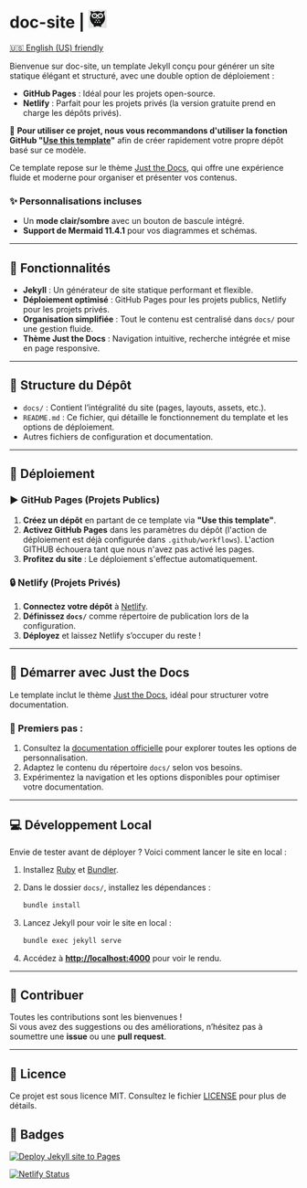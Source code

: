 # doc-site | ![Logo](logo_ds.png)

[🇺🇸 English (US) friendly](https://translate.google.com/translate?sl=auto&tl=en&u=https://github.com/dsissoko/doc-site)

Bienvenue sur doc-site, un template Jekyll conçu pour générer un site statique élégant et structuré, avec une double option de déploiement :

- **GitHub Pages** : Idéal pour les projets open-source.
- **Netlify** : Parfait pour les projets privés (la version gratuite prend en charge les dépôts privés).

🚀 **Pour utiliser ce projet, nous vous recommandons d'utiliser la fonction GitHub "[Use this template](https://github.com/YOUR-REPO-URL/generate)"** afin de créer rapidement votre propre dépôt basé sur ce modèle.

Ce template repose sur le thème [Just the Docs](https://just-the-docs.github.io/just-the-docs/), qui offre une expérience fluide et moderne pour organiser et présenter vos contenus.

### ✨ Personnalisations incluses
- Un **mode clair/sombre** avec un bouton de bascule intégré.
- **Support de Mermaid 11.4.1** pour vos diagrammes et schémas.

---

## 🚀 Fonctionnalités

- **Jekyll** : Un générateur de site statique performant et flexible.
- **Déploiement optimisé** : GitHub Pages pour les projets publics, Netlify pour les projets privés.
- **Organisation simplifiée** : Tout le contenu est centralisé dans `docs/` pour une gestion fluide.
- **Thème Just the Docs** : Navigation intuitive, recherche intégrée et mise en page responsive.

---

## 📁 Structure du Dépôt

- `docs/` : Contient l’intégralité du site (pages, layouts, assets, etc.).
- `README.md` : Ce fichier, qui détaille le fonctionnement du template et les options de déploiement.
- Autres fichiers de configuration et documentation.

---

## 🚀 Déploiement

### ▶️ GitHub Pages (Projets Publics)

1. **Créez un dépôt** en partant de ce template via **"Use this template"**.
2. **Activez GitHub Pages** dans les paramètres du dépôt (l'action de déploiement est déjà configurée dans `.github/workflows`). L'action GITHUB échouera tant que nous n'avez pas activé les pages.
3. **Profitez du site** : Le déploiement s'effectue automatiquement.

### 🔒 Netlify (Projets Privés)

1. **Connectez votre dépôt** à [Netlify](https://www.netlify.com/).
2. **Définissez `docs/`** comme répertoire de publication lors de la configuration.
3. **Déployez** et laissez Netlify s’occuper du reste !

---

## 📖 Démarrer avec Just the Docs

Le template inclut le thème [Just the Docs](https://just-the-docs.github.io/just-the-docs/), idéal pour structurer votre documentation.

### 🔹 Premiers pas :
1. Consultez la [documentation officielle](https://just-the-docs.github.io/just-the-docs/) pour explorer toutes les options de personnalisation.
2. Adaptez le contenu du répertoire `docs/` selon vos besoins.
3. Expérimentez la navigation et les options disponibles pour optimiser votre documentation.

---

## 💻 Développement Local

Envie de tester avant de déployer ? Voici comment lancer le site en local :

1. Installez [Ruby](https://www.ruby-lang.org/fr/) et [Bundler](https://bundler.io/).
2. Dans le dossier `docs/`, installez les dépendances :

   ```bash
   bundle install
   ```

3. Lancez Jekyll pour voir le site en local :

   ```bash
   bundle exec jekyll serve
   ```

4. Accédez à **[http://localhost:4000](http://localhost:4000)** pour voir le rendu.

---

## 🤝 Contribuer

Toutes les contributions sont les bienvenues !  
Si vous avez des suggestions ou des améliorations, n’hésitez pas à soumettre une **issue** ou une **pull request**.

---

## 📜 Licence

Ce projet est sous licence MIT. Consultez le fichier [LICENSE](LICENSE) pour plus de détails.

## 🎯 Badges

[![Deploy Jekyll site to Pages](https://github.com/dsissoko/doc-site/actions/workflows/jekyll.yml/badge.svg)](https://github.com/dsissoko/doc-site/actions/workflows/jekyll.yml)

[![Netlify Status](https://api.netlify.com/api/v1/badges/62c43b36-9522-4424-b8d4-f1d7e4c87a3b/deploy-status)](https://app.netlify.com/sites/r3edge-doc-site/deploys)
